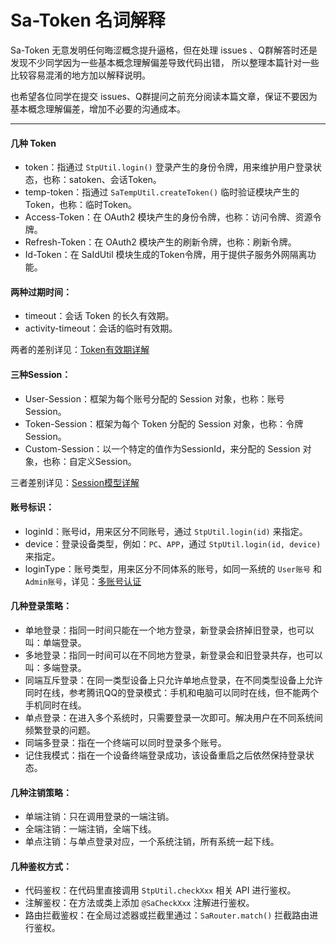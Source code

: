 # Sa-Token 名词解释 

Sa-Token 无意发明任何晦涩概念提升逼格，但在处理 issues 、Q群解答时还是发现不少同学因为一些基本概念理解偏差导致代码出错，
所以整理本篇针对一些比较容易混淆的地方加以解释说明。

也希望各位同学在提交 issues、Q群提问之前充分阅读本篇文章，保证不要因为基本概念理解偏差，增加不必要的沟通成本。


--- 

#### 几种 Token
- token：指通过 `StpUtil.login()` 登录产生的身份令牌，用来维护用户登录状态，也称：satoken、会话Token。 
- temp-token：指通过 `SaTempUtil.createToken()` 临时验证模块产生的Token，也称：临时Token。
- Access-Token：在 OAuth2 模块产生的身份令牌，也称：访问令牌、资源令牌。
- Refresh-Token：在 OAuth2 模块产生的刷新令牌，也称：刷新令牌。
- Id-Token：在 SaIdUtil 模块生成的Token令牌，用于提供子服务外网隔离功能。


#### 两种过期时间：
- timeout：会话 Token 的长久有效期。
- activity-timeout：会话的临时有效期。

两者的差别详见：[Token有效期详解](/fun/token-timeout)


#### 三种Session：
- User-Session：框架为每个账号分配的 Session 对象，也称：账号Session。 
- Token-Session：框架为每个 Token 分配的 Session 对象，也称：令牌Session。 
- Custom-Session：以一个特定的值作为SessionId，来分配的 Session 对象，也称：自定义Session。

三者差别详见：[Session模型详解](/fun/session-model)


#### 账号标识：
- loginId：账号id，用来区分不同账号，通过 `StpUtil.login(id)` 来指定。
- device：登录设备类型，例如：`PC`、`APP`，通过 `StpUtil.login(id, device)` 来指定。
- loginType：账号类型，用来区分不同体系的账号，如同一系统的 `User账号` 和 `Admin账号`，详见：[多账号认证](/up/many-account) 


#### 几种登录策略：
- 单地登录：指同一时间只能在一个地方登录，新登录会挤掉旧登录，也可以叫：单端登录。
- 多地登录：指同一时间可以在不同地方登录，新登录会和旧登录共存，也可以叫：多端登录。
- 同端互斥登录：在同一类型设备上只允许单地点登录，在不同类型设备上允许同时在线，参考腾讯QQ的登录模式：手机和电脑可以同时在线，但不能两个手机同时在线。
- 单点登录：在进入多个系统时，只需要登录一次即可。解决用户在不同系统间频繁登录的问题。
- 同端多登录：指在一个终端可以同时登录多个账号。
- 记住我模式：指在一个设备终端登录成功，该设备重启之后依然保持登录状态。


#### 几种注销策略：
- 单端注销：只在调用登录的一端注销。
- 全端注销：一端注销，全端下线。
- 单点注销：与单点登录对应，一个系统注销，所有系统一起下线。


#### 几种鉴权方式：
- 代码鉴权：在代码里直接调用 `StpUtil.checkXxx` 相关 API 进行鉴权。
- 注解鉴权：在方法或类上添加 `@SaCheckXxx` 注解进行鉴权。
- 路由拦截鉴权：在全局过滤器或拦截里通过：`SaRouter.match()` 拦截路由进行鉴权。





